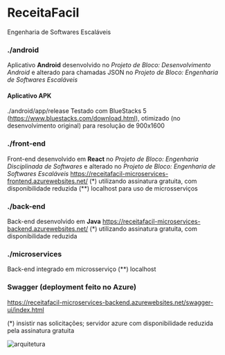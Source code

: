 # ReceitaFacil
Engenharia de Softwares Escaláveis

### ./android
Aplicativo **Android** desenvolvido no _Projeto de Bloco: Desenvolvimento Android_ e alterado para chamadas JSON no _Projeto de Bloco: Engenharia de Softwares Escaláveis_
#### Aplicativo APK
./android/app/release
Testado com BlueStacks 5 (https://www.bluestacks.com/download.html), otimizado (no desenvolvimento original) para resolução de 900x1600

### ./front-end
Front-end desenvolvido em **React** no _Projeto de Bloco: Engenharia Disciplinada de Softwares_ e alterado no _Projeto de Bloco: Engenharia de Softwares Escaláveis_
https://receitafacil-microservices-frontend.azurewebsites.net/ (*) utilizando assinatura gratuita, com disponibilidade reduzida
(**) localhost para uso de microsserviços

### ./back-end
Back-end desenvolvido em **Java**
https://receitafacil-microservices-backend.azurewebsites.net/ (*) utilizando assinatura gratuita, com disponibilidade reduzida

### ./microservices
Back-end integrado em microsserviço
(**) localhost


### Swagger (deployment feito no Azure)
https://receitafacil-microservices-backend.azurewebsites.net/swagger-ui/index.html


(*) insistir nas solicitações; servidor azure com disponibilidade reduzida pela assinatura gratuita

![arquitetura](https://firebasestorage.googleapis.com/v0/b/infnet-receitafacil.appspot.com/o/architecture.jpg?alt=media&token=87a5c74d-2edd-4a26-979f-8d9dda746685)